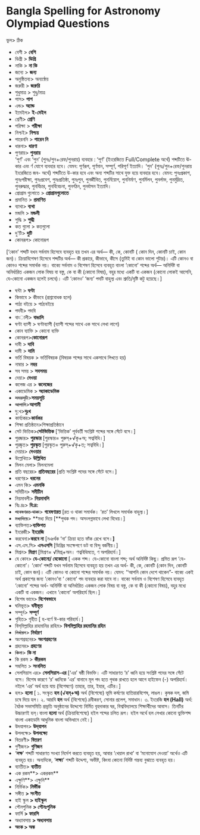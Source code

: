 

# Bangla Spelling for Astronomy Olympiad Questions

ভুল\> ঠিক 

* বেশী \>  **বেশি**  
* ডিগ্রী \> **ডিগ্রি**  
* নাকি \> **না কি**  
* জন্যে \> **জন্য**  
* অনুষ্ঠিতব্য\> অন্যষ্ঠেয়  
* জরুরী \> **জরুরি**   
* শুধুমাত্র \> শুধু/মাত্র   
* পাস\> **পাশ**  
* এন্ড\> **অ্যান্ড**  
* ইমেইল\> **ই-মেইল**  
* শ্রেণী\> **শ্রেণি**  
* পরিক্ষা \> **পরীক্ষা**   
* নিশ্চই\> **নিশ্চয়**   
* পারেননি \> **পারেন নি**  
* ধারনা\> **ধারণা**  
* পুণরায়\> **পুনরায়**   
  ‘পূর্ণ’ এবং ‘পুন’ (পুনঃ/পুন+রেফ/পুনরায়) ব্যবহার : ‘পূর্ণ’ (ইংরেজিতে Full/Complete অর্থে) শব্দটিতে ঊ-কার এবং র্ণ যোগে ব্যবহার হবে। যেমন: পূর্ণরূপ, পূর্ণমান, সম্পূর্ণ, পরিপূর্ণ ইত্যাদি। ‘পুন’ (পুনঃ/পুন+রেফ/পুনরায় ইংরেজিতে জব- অর্থে) শব্দটিতে উ-কার হবে এবং অন্য শব্দটির সাথে যুক্ত হয়ে ব্যবহার হবে। যেমন: পুনঃপ্রকাশ, পুনঃপরীক্ষা, পুনঃপ্রবেশ, পুনঃপ্রতিষ্ঠা, পুনঃপুন, পুনর্জীবিত, পুনর্নিয়োগ, পুননির্মাণ, পুনর্মিলন, পুনর্লাভ, পুনর্মুদ্রিত, পুনরুদ্ধার, পুনর্বিচার, পুনর্বিবেচনা, পুনর্গঠন, পুনর্বাসন ইত্যাদি।  
* প্রোগ্রাম গুলোতে \> **প্রোগ্রামগুলোতে**  
* প্রমানিত \> **প্রমাণিত**   
* ব্যাথা\> **ব্যথা**  
* মন্ডলি \> **মন্ডলী**  
* শুদ্ধি \> **শুদ্ধী**  
* কত গুলো \> কতগুলো  
* দু'টি\> **দুটি**  
* কোনরূপ\> কোনোরূপ

\[‘কোন’ শব্দটি যখন সর্বনাম হিসেবে ব্যবহৃত হয় তখন এর অর্থ— কী, কে, কোনটি ( কোন দিন, কোনটি চাই, কোন জন)। ক্রিয়াবিশেষণ হিসেবে শব্দটির অর্থ— কী প্রকারে, কীভাবে, কীসে (তুমিই বা কোন ভালো শুটার)। এটি কোনও বা কোনও শব্দের সমার্থক নয়। বাক্যে সর্বনাম ও বিশেষণ হিসেবে ব্যবহৃত বাংলা ‘কোনো’ শব্দের অর্থ— অনির্দিষ্ট বা অনির্ধারিত একজন লোক বিষয় বা বস্তু, কে বা কী (কোনো বিষয়), বহুর মধ্যে একটি বা একজন (কোনো লোকই আসেনি, যে-কোনো একজন হলেই চলবে)। এটি ‘কোনও’ ‘জন্য’ পদটি বাহুল্য এবং শ্রুতি/দৃষ্টি কটু হয়েছে।\]

* ঘন্টা \> **ঘণ্টা**   
* কিভাবে \> কীভবে (প্রশ্নবোধক হলে)  
* পাঠ্য বইয়ে \> পাঠ্যবইয়ে   
* পদবী\> পদবি  
* বাংালী\> **বাঙালি**  
* ঘণ্টা ব্যাপী \>  ঘণ্টাব্যাপী (ব্যাপী শব্দের সাথে এক সাথে লেখা লাগে)  
* কোন ব্যাক্তি \> কোনো ব্যক্তি  
* কোনরূপ\>**কোনোরূপ**  
* দাবী \> **দাবি**  
* দামী \> **দামি**   
* ভর্তি বিষয়ক \> ভর্তিবিষয়ক (বিষয়ক শব্দের সাথে একসাথে লিখতে হয়)  
* নাম্বার \> **নম্বর**  
* সব সময় \> **সবসময়**   
* দেয়া\> **দেওয়া**  
* কলেজ এর \> **কলেজের**  
* একাডেমিক \> **অ্যাকাডেমিক**  
* ~~সময়সূচী~~\>**সময়সূচি**   
* ~~আগামি~~\>**আগামী**  
* দু:খ\>**দুঃখ**  
* কার্য্যকর\>**কার্যকর**  
* শিক্ষা প্রতিষ্ঠানে\>শিক্ষাপ্রতিষ্ঠানে  
* সেট ভিত্তিক\>**সেটভিত্তিক** \[‘ভিত্তিক’ পূর্ববর্তী সংশ্লিষ্ট শব্দের সঙ্গে সেঁটে বসে।\]  
* পুরষ্কার\> **পুরস্কার** \[পুরস্কার= পুরুস্‌+√কৃ+অ; সত্ববিধি।\]  
* পুরষ্কৃত\> **পুরস্কৃত** \[পুরস্কৃত= পুরুস্‌+√কৃ+ত; সত্ববিধি।\]  
* দেয়ার\> **দেওয়ার**  
* উল্লেখিত\> **উল্লিখিত**  
* মিলন মেলা\> মিলনমেলা  
* প্রতি বছরের\> **প্রতিবছরের** \[প্রতি সংশ্লিষ্ট পদের সঙ্গে সেঁটে বসে।\]  
* ধরণের\> **ধরনের**  
* এমন কি\> **এমনকি**  
* সমিচীন\> **সমীচীন**  
* নিয়মাবলী\> **নিয়মাবলি**  
* বিঃ দ্রঃ\> **বি:দ্র:**  
* ~~গবেষণরত থাকা~~\> **গবেষণারত** \[রত ও থাকা সমার্থক। ‘রত’ লিখলে সমার্থক বাহুল্য।\]  
* ~~মধ্যদিয়ে~~\> **মধ্য দিয়ে \[**পৃথক পদ। অসংলগ্নভাবে লেখা বিধেয়।\]  
* ব্যাক্তিগত\>**ব্যক্তিগত**   
* ইংরেজী\> **ইংরেজি**   
* করবেনা\>**করবে না** \[নঞর্থক ‘না’ ক্রিয়া হতে ফাঁক রেখে বসে।**\]**  
* এস.এস.সি\> **এসএসসি** \[ডিগ্রির সংক্ষেপণে ডট বা বিন্দু বর্জনীয়।\]  
* মিশ্রন\> **মিশ্রণ** \[মিশ্রণ= √মিশ্র্+অন। ণত্ববিধিমতে, ণ অপরিহার্য।\]  
* যে কোন\> **যে-কোনো/ যেকোনো** \[ একক শব্দ। যে-কোনো বাংলা শব্দ; অর্থ অনির্দিষ্ট কিছু। প্রমিত রূপ ‘যে-কোনো’। ‘কোন’ শব্দটি যখন সর্বনাম হিসেবে ব্যবহৃত হয় তখন এর অর্থ- কী, কে, কোনটি (কোন দিন, কোনটি চাই, কোন জন)। এটি কোনও বা কোনো শব্দের সমার্থক নয়। যেমন: ‘‘আপনি কোন দেশে থাকেন”- বাক্যে একই অর্থ প্রকাশের জন্য ‘কোনও’বা ‘ কোনো’ পদ ব্যবহার করা যাবে না। বাক্যে সর্বনাম ও বিশেষণ হিসেবে ব্যবহৃত ‘কোনো’ শব্দের অর্থ- অনির্দিষ্ট বা অনির্ধারিত একজন লোক বিষয় বা বস্তু, কে বা কী (কোনো বিষয়), বহুর মধ্যে একটি বা একজন। এখানে ‘কোনো’ অপরিহার্য ছিল।\]  
* বিশেষ ভাবে\> **বিশেষভাবে**   
* ঘনিভূত\> **ঘনীভূত**  
* সম্পূর্ন\> **সম্পূর্ণ**  
* গৃহিত\> গৃহীত \[ হ-বর্ণে ঈ-কার পরিহার্য।\]  
* বিস্‌মিল্লাহির রাহমানির রাহিম\> **বিসমিল্লাহির রহমানির রহিম**   
* ~~নির্ধারন~~\> **নির্ধারণ**  
* অংশগ্রহনের\> **অংশগ্রহণের**  
* গ্রহনের\> **গ্রহণের**  
* ~~কিনা~~\> **কি না**   
* কি রকম \> **কীরকম**  
* সম্বলিত \> **সংবলিত**   
* সেলসিয়াস এর\> **সেলসিয়াস-এর** \[‘এর’ ষষ্ঠী বিভক্তি। এটি সাধারণত ‘র’ ধ্বনি হয়ে সংশ্লিষ্ট পদের সঙ্গে সেঁটে বসে। বিশেষ কারণে ‘র’ ধ্বনিকে ‘এর’ বানানে মূল পদ হতে পৃথক রাখতে হলে আগে হাইফেন (-) অপরিহার্য। নইলে ‘এর’ অর্থ হয়ে যায় (বিশেষণে) তাহার, তার, ইহার, এটির।\]  
* হল\> **হলো** \[ ১. সংস্কৃত **হল (√হল্+অ)** অর্থ (বিশেষ্যে) ভূমি কর্ষণের হাতিয়ারবিশেষ, লাঙল। কৃষক দল, জমি চষে দিয়ে হল। ২. আরবি **হল** অর্থ (বিশেষ্যে) দ্রবীকরণ, সোনার প্রলেপ, সমাধান। ৩. ইংরেজি **হল (Hall)** অর্থ: বৈঠক সভাসমিতি প্রভৃতি অনুষ্ঠানের উদ্দেশ্যে নির্মিত বৃহদাকার ঘর, বিশ্ববিদ্যালয়ে শিক্ষার্থীদের আবাস। তিনটির উচ্চারণই হল্।বাংলা **হলো** অর্থ (ক্রিয়াবিশেষ্যে) হইল শব্দের চলিত রূপ। হইল অর্থে হল লেখার কোনো ভুক্তিশব্দ বাংলা একাডেমি আধুনিক বাংলা অভিধানে নেই।\]  
* উদযাপন\> **উদ্‌যাপন**  
* উপলক্ষে\> **উপলক্ষ্যে**  
* বিতরণী\> **বিতরণ**  
* গুণীজন\> **গুণিজন**  
* ‘**লক্ষ**’ শব্দটি সাধারণত সংখ্যা নির্দেশ করতে ব্যবহৃত হয়, আবার ‘খেয়াল রাখা’ বা ‘মনোযোগ দেওয়া’ অর্থেও এটি ব্যবহৃত হয়। অন্যদিকে, ‘**লক্ষ্য**’ শব্দটি উদ্দেশ্য, অভীষ্ট, কিংবা কোনো নির্দিষ্ট গন্তব্য বুঝাতে ব্যবহৃত হয়।   
* ব্যাতীত\> **ব্যতীত**   
* এক রকম**\> একরকম**   
* এক্ষুণি**\> এক্ষুনি**   
* নির্ভিক\> **নির্ভীক**   
* সঙ্গীত **\> সংগীত**   
* হাই স্কুল **\> হাইস্কুল**   
* পৌনপুনিক **\> পৌনঃপুনিক**   
* ফার্সি **\> ফারসি**   
* অধ্যাবসায় **\> অধ্যবসায়**   
* **অংক \> অঙ্ক**




